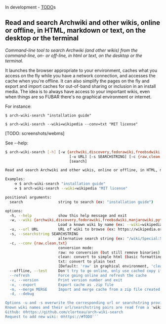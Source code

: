 In development - 
[TODO](https://github.com/search?q=repo%3Aclorteau%2Farch-wiki-search%20TODO&type=code)s



## Read and search Archwiki and other wikis, online or offline, in HTML, markdown or text, on the desktop or the terminal ##

*Command-line tool to search Archwiki (and other wikis) from the command-line, on- or off-line, in html or text, on the desktop or the terminal.*

It launches the browser appropriate to your environment, caches what you access on the fly while you have a network connection, and accesses the cache when you're offline. It can also simplify the pages on the fly and export and import caches for out-of-band sharing or inclusion in an install media. The idea is to always have access to your important wikis, even when things are so FUBAR there's no graphical environment or internet.

For instance:

`$ arch-wiki-search "installation guide"`

`$ arch-wiki-search --wiki=wikipedia --conv=txt "MIT license"`

[TODO: screenshots/webms]
 
See --help:


```bash
$ arch-wiki-search [-h] [-w {archwiki,discovery,fedorawiki,freebsdwiki,manjarowiki,pythonwiki,slackdocs,wikipedia}]
                             [-u URL] [-s SEARCHSTRING] [-c {raw,clean,txt}] [--offline] [--refresh] [-v] [-x] [-m MERGE] [-d]
                             [search]

Read and search Archwiki and other wikis, online or offline, in HTML, markdown or text, on the desktop or the terminal

Examples:
    🡪 $ arch-wiki-search "installation guide"
    🡪 $ arch-wiki-search --wiki=wikipedia "MIT license"

positional arguments:
  search                string to search (ex: "installation guide")

options:
  -h, --help            show this help message and exit
  -w, --wiki {archwiki,discovery,fedorawiki,freebsdwiki,manjarowiki,pythonwiki,slackdocs,wikipedia}
                        Load a known wiki by name (ex: --wiki=wikipedia) [Default: archwiki]
  -u, --url URL         URL of wiki to browse (ex: https://wikipedia.org, https://wiki.freebsd.org)
  -s, --searchstring SEARCHSTRING
                        alternative search string (ex: "/wiki/Special:Search?go=Go&search=", "/FrontPage?action=fullsearch&value=")
  -c, --conv {raw,clean,txt}
                        conversion mode:
                        raw: no conversion (but still remove binaries)
                        clean: convert to simple html (basic formatting, no styles or scripts)
                        txt: convert to plain text
                        [Default: 'raw' in graphical environment, 'clean' otherwise]
  --offline, --test     Don't try to go online, only use cached copy if it exists
  --refresh             Force going online and refresh the cache
  -v, --version         Print version number and exit
  -x, --export          Export cache as .zip file
  -m, --merge MERGE     Import and merge cache from a zip file created with --export
  -d, --debug

Options -u and -s overwrite the corresponding url or searchstring provided by -w
Known wiki names and their url/searchstring pairs are read from a 'wikis.yaml' file in '$(pwd)' and '{$HOME}/.config/arch-wiki-search'
Github: 🌐https://github.com/clorteau/arch-wiki-search
Request to add new wiki: 🌐https://#TODO```
